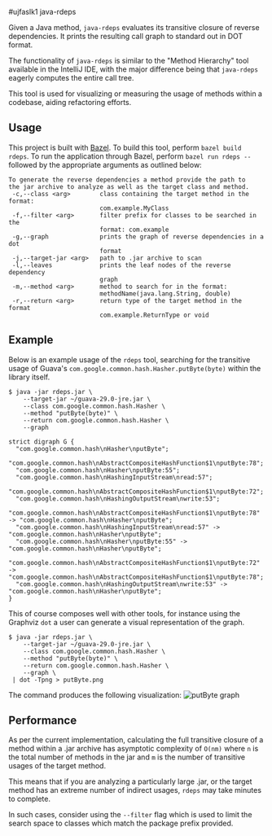 #ujfaslk1 java-rdeps

Given a Java method, `java-rdeps` evaluates its transitive closure of reverse dependencies. It prints the resulting call graph to standard out in DOT format.

The functionality of `java-rdeps` is similar to the "Method Hierarchy" tool available in the IntelliJ IDE, with the major difference being that `java-rdeps` eagerly computes the entire call tree.

This tool is used for visualizing or measuring the usage of methods within a codebase, aiding refactoring efforts.

## Usage
This project is built with [Bazel](https://bazel.build). To build this tool, perform `bazel build rdeps`. To run the application through Bazel, perform `bazel run rdeps --` followed by the appropriate arguments as outlined below:
```
To generate the reverse dependencies a method provide the path to
the jar archive to analyze as well as the target class and method.
 -c,--class <arg>        class containing the target method in the format:
                         com.example.MyClass
 -f,--filter <arg>       filter prefix for classes to be searched in the
                         format: com.example
 -g,--graph              prints the graph of reverse dependencies in a dot
                         format
 -j,--target-jar <arg>   path to .jar archive to scan
 -l,--leaves             prints the leaf nodes of the reverse dependency
                         graph
 -m,--method <arg>       method to search for in the format:
                         methodName(java.lang.String, double)
 -r,--return <arg>       return type of the target method in the format
                         com.example.ReturnType or void
```
## Example
Below is an example usage of the `rdeps` tool, searching for the transitive usage of Guava's `com.google.common.hash.Hasher.putByte(byte)` within the library itself.
```
$ java -jar rdeps.jar \
    --target-jar ~/guava-29.0-jre.jar \
    --class com.google.common.hash.Hasher \
    --method "putByte(byte)" \
    --return com.google.common.hash.Hasher \
    --graph

strict digraph G {
  "com.google.common.hash\nHasher\nputByte";
  "com.google.common.hash\nAbstractCompositeHashFunction$1\nputByte:78";
  "com.google.common.hash\nHasher\nputByte:55";
  "com.google.common.hash\nHashingInputStream\nread:57";
  "com.google.common.hash\nAbstractCompositeHashFunction$1\nputByte:72";
  "com.google.common.hash\nHashingOutputStream\nwrite:53";
  "com.google.common.hash\nAbstractCompositeHashFunction$1\nputByte:78" -> "com.google.common.hash\nHasher\nputByte";
  "com.google.common.hash\nHashingInputStream\nread:57" -> "com.google.common.hash\nHasher\nputByte";
  "com.google.common.hash\nHasher\nputByte:55" -> "com.google.common.hash\nHasher\nputByte";
  "com.google.common.hash\nAbstractCompositeHashFunction$1\nputByte:72" -> "com.google.common.hash\nAbstractCompositeHashFunction$1\nputByte:78";
  "com.google.common.hash\nHashingOutputStream\nwrite:53" -> "com.google.common.hash\nHasher\nputByte";
}
```

This of course composes well with other tools, for instance using the Graphviz `dot` a user can generate a visual representation of the graph.

```
$ java -jar rdeps.jar \
    --target-jar ~/guava-29.0-jre.jar \
    --class com.google.common.hash.Hasher \
    --method "putByte(byte)" \
    --return com.google.common.hash.Hasher \
    --graph \
 | dot -Tpng > putByte.png
```
The command produces the following visualization:
![putByte graph](./examples/putByte.png?raw=true)

## Performance
As per the current implementation, calculating the full transitive closure of a method within a .jar archive has asymptotic complexity of `O(nm)` where `n` is the total number of methods in the jar and `m` is the number of transitive usages of the target method.

This means that if you are analyzing a particularly large .jar, or the target method has an extreme number of indirect usages, `rdeps` may take minutes to complete.

In such cases, consider using the `--filter` flag which is used to limit the search space to classes which match the package prefix provided.
